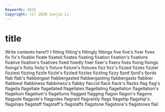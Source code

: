 ```yaml
---
Keywords: 2615
Copyright: (C) 2020 Junjie Li
---
```


# title

Write contents here!!!
t 
fitting 
fitting's 
fittingly 
fittings 
five 
five's
fiver 
fives 
fix 
fix's 
fixable 
fixate 
fixated 
fixates 
fixating 
fixation
fixation's 
fixations 
fixative 
fixative's 
fixatives 
fixed 
fixedly 
fixer 
fixer's 
fixers
fixes 
fixing 
fixings 
fixings's 
fixity 
fixity's 
fixture 
fixture's 
fixtures 
fizz
fizz's 
fizzed 
fizzes 
fizzier 
fizziest 
fizzing 
fizzle 
fizzle's 
fizzled 
fizzles
fizzling 
fizzy 
fjord 
fjord's 
fjords 
flab 
flab's 
flabbergast 
flabbergasted 
flabbergasting
flabbergasts 
flabbier 
flabbiest 
flabbiness 
flabbiness's 
flabby 
flaccid 
flack 
flack's 
flacks
flag 
flag's 
flagella 
flagellate 
flagellated 
flagellates 
flagellating 
flagellation 
flagellation's 
flagellum
flagellum's 
flagellums 
flagged 
flagging 
flagon 
flagon's 
flagons 
flagpole 
flagpole's 
flagpoles
flagrant 
flagrantly 
flags 
flagship 
flagship's 
flagships 
flagstaff 
flagstaff's 
flagstaffs 
flagstone
flagstone's 
flagstones 
flail 

